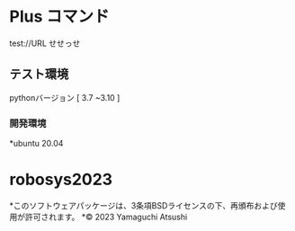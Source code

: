 # Plus コマンド
test://URL
せせっせ
## テスト環境
pythonバージョン [ 3.7 ~3.10 ]
### 開発環境
*ubuntu 20.04
# robosys2023
*このソフトウェアパッケージは、3条項BSDライセンスの下、再頒布および使用が許可されます。
*© 2023 Yamaguchi Atsushi
